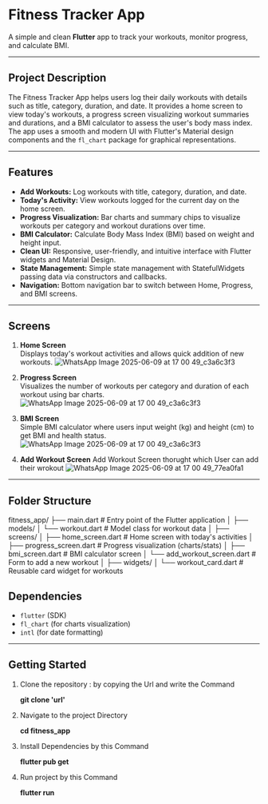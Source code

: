 # Fitness Tracker App

A simple and clean **Flutter** app to track your workouts, monitor progress, and calculate BMI.

---

## Project Description

The Fitness Tracker App helps users log their daily workouts with details such as title, category, duration, and date. It provides a home screen to view today's workouts, a progress screen visualizing workout summaries and durations, and a BMI calculator to assess the user's body mass index. The app uses a smooth and modern UI with Flutter's Material design components and the `fl_chart` package for graphical representations.

---

## Features

- **Add Workouts:** Log workouts with title, category, duration, and date.
- **Today's Activity:** View workouts logged for the current day on the home screen.
- **Progress Visualization:** Bar charts and summary chips to visualize workouts per category and workout durations over time.
- **BMI Calculator:** Calculate Body Mass Index (BMI) based on weight and height input.
- **Clean UI:** Responsive, user-friendly, and intuitive interface with Flutter widgets and Material Design.
- **State Management:** Simple state management with StatefulWidgets passing data via constructors and callbacks.
- **Navigation:** Bottom navigation bar to switch between Home, Progress, and BMI screens.

---

## Screens

1. **Home Screen**  
   Displays today's workout activities and allows quick addition of new workouts.
   ![WhatsApp Image 2025-06-09 at 17 00 49_c3a6c3f3](https://github.com/user-attachments/assets/56cfa93f-de2b-4fcb-bc8e-ee239a267441)


2. **Progress Screen**  
   Visualizes the number of workouts per category and duration of each workout using bar charts.
   ![WhatsApp Image 2025-06-09 at 17 00 49_c3a6c3f3](https://github.com/user-attachments/assets/5593fc63-cb7d-49c5-b535-eeb52845dd2a)


3. **BMI Screen**  
   Simple BMI calculator where users input weight (kg) and height (cm) to get BMI and health status.
   ![WhatsApp Image 2025-06-09 at 17 00 49_c3a6c3f3](https://github.com/user-attachments/assets/340cb0da-f567-4c29-8ce5-7da923050a5b)


4. **Add Workout Screen**
   Add Workout Screen thorught which User can add their wrokout
   ![WhatsApp Image 2025-06-09 at 17 00 49_77ea0fa1](https://github.com/user-attachments/assets/0ddfe8ea-de94-4817-8e73-1e1f6f85c66d)

   


---

## Folder Structure

fitness_app/
├── main.dart                          # Entry point of the Flutter application
│
├── models/
│   └── workout.dart                   # Model class for workout data
│
├── screens/
│   ├── home_screen.dart               # Home screen with today's activities
│   ├── progress_screen.dart           # Progress visualization (charts/stats)
│   ├── bmi_screen.dart                # BMI calculator screen
│   └── add_workout_screen.dart        # Form to add a new workout
│
├── widgets/
│   └── workout_card.dart              # Reusable card widget for workouts




## Dependencies

- `flutter` (SDK)
- `fl_chart` (for charts visualization)
- `intl` (for date formatting)

---

## Getting Started

1. Clone the repository : by copying the Url and write the Command

    **git clone 'url'**

3. Navigate to the project Directory

    **cd fitness_app**

5. Install Dependencies by this Command
   
    **flutter pub get**

7. Run project by this Command
   
    **flutter run** 
